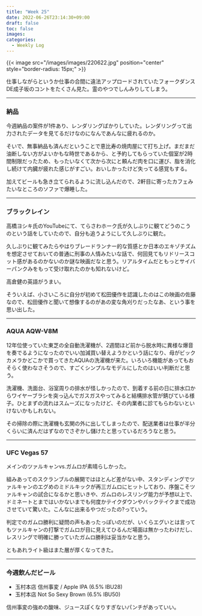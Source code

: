 ```yaml
---
title: "Week 25"
date: 2022-06-26T23:14:30+09:00
draft: false
toc: false
images:
categories:
  - Weekly Log
---
```


{{< image src="/images/images/220622.jpg"  position="center" style="border-radius: 15px;" >}}

仕事しながらというか仕事の合間に違法アップロードされていたフォークダンスDE成子坂のコントをたくさん見た。霊のやつでしんみりしてしまう。

<!--more-->

---

### 納品

今週納品の案件が1件あり、レンダリングばかりしていた。レンダリングって出力されたデータを見てるだけなのになんであんなに疲れるのか。

そいで、無事納品も済んだということで恵比寿の焼肉屋にて打ち上げ。まだまだ油断しない方がよいかもな時世であるから、と予約してもらっていた個室が2時間制限だったため、もったいなくて次から次にと頼んだ肉を口に運び、脂を消化し続けて内臓が疲れた感じがすごい。おいしかったけど失ってる感覚もする。

加えてビールも急き立てられるように流し込んだので、2軒目に寄ったカフェみたいなところのソファで爆睡した。

---

### ブラックレイン

高橋ヨシキ氏のYouTubeにて、てらさわホーク氏が久しぶりに観てどうのこうのという話をしていたので、自分も追うようにして久しぶりに観た。

久しぶりに観てみたらやはりブレードランナー的な質感とか日本のエキゾチズムを想定させておいての普通に刑事の人情みたいな話で、何回見てもリドリースコット感があるのかないのか謎な映画だなと思う。リアルタイムだともっとサイバーパンクみをもって受け取れたのかも知れないけど。

高倉健の英語がうまい。

そういえば、小さいころに自分が初めて松田優作を認識したのはこの映画の佐藤なので、松田優作と聞いて想像するのがあの変な角刈りだったなあ、という事を思い出した。

---

### AQUA AQW-V8M

12年位使っていた東芝の全自動洗濯機が、2週間ほど前から脱水時に異様な爆音を奏でるようになったのでいい加減買い替えようかという話になり、母がビックカメラかどこかで買ってきたAQUAの洗濯機が来た。いろいろ機能があってもおそらく使わなさそうので、すごくシンプルなモデルにしたのはいい判断だと思う。

洗濯機、洗面台、浴室周りの排水が怪しかったので、到着する前の日に排水口からワイヤーブラシを突っ込んでガスガスやってみると結構排水管が錆びている様子。ひとまずの流れはスムーズになったけど、その内業者に診てもらわないといけないかもしれない。

その掃除の際に洗濯機も玄関の外に出してしまったので、配送業者は仕事が半分くらいに済んだはずなのでさぞかし儲けたと思っているだろうなと思う。

---

### UFC Vegas 57

メインのツァルキャンvs.ガムロが素晴らしかった。  

組みあってのスクランブルの展開ではほとんど差がない中、スタンディングでツァルキャンのエグめのミドルキックが再三ガムロにヒットしており、序盤こそツァルキャンの試合になるかと思いきや、ガムロのレスリング能力が予想以上で、ドミネートとまではいかないまでも何度かテイクダウンやバックテイクまで成功させていて驚いた。こんなに出来るやつだったの?っていう。

判定でのガムロ勝利に疑問の声もあったっぽいのだが、いくらエグいとは言ってもツァルキャンの打撃でガムロが目に見えてひるんだ場面は無かったわけだし、レスリングで明確に勝っていたガムロ勝利は妥当かなと思う。

ともあれライト級はまた層が厚くなってきた。

---

### 今週飲んだビール

- 玉村本店 信州事変 / Apple IPA (6.5% IBU28)
- 玉村本店 Not So Sexy Brown (6.5% IBU50)

信州事変の強めの酸味、ジュースぽくなりすぎないパンチがあっていい。